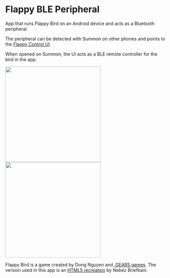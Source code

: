 Flappy BLE Peripheral
=====================

App that runs Flappy Bird on an Android device and acts as a Bluetooth peripheral.

The peripheral can be detected with Summon on other phones and points to the [Flappy Control UI](../../../../user-interfaces/examples/flappy).

When opened on Summon, the UI acts as a BLE remote controller for the bird in the app.


<img src="http://i.giphy.com/1iXXhrSd6MGErHJ6.gif" height="300"/>
<img src="http://i.giphy.com/29UasTjoh37ry.gif" height="300"/>


Flappy Bird is a game created by Dong Nguyen and [.GEARS games](http://dotgears.com).
The version used in this app is an [HTML5 recreation](https://github.com/nebez/floppybird/) by Nebez Briefkani.